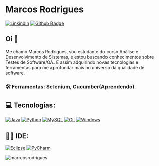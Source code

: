 # Marcos Rodrigues
[![LinkindIn](https://img.shields.io/badge/-LinkedIn-blue?style=flat-square&logo=Linkedin&logoColor=white&link=https://www.linkedin.com/in/jmarcosrodrigues/)](https://www.linkedin.com/in/jmarcosrodrigues/)
[![Github Badge](https://img.shields.io/badge/-Github-000?style=flat-square&logo=Github&logoColor=white&link=https://github.com/MarrcosRodrigues)](https://github.com/MarrcosRodrigues)

## Oi 👋

Me chamo Marcos Rodrigues, sou estudante do curso Análise e Desenvolvimento de Sistemas, e estou buscando conhecimentos sobre Testes de Software/QA. E assim adquirindo novas tecnologias e ferramentas para me aprofundar mais no universo da qualidade de software.

### 🛠 Ferramentas: Selenium, Cucumber(Aprendendo).

## 💻 Tecnologias:

[![Java](https://img.shields.io/badge/Java-ED8B00?style=for-the-badge&logo=java&logoColor=white&link=https://www.oracle.com/br/java/)](https://www.oracle.com/br/java/)
[![Python](https://img.shields.io/badge/Python-FFD43B?style=for-the-badge&logo=python&logoColor=blue&link=https://www.python.org/)](https://www.python.org/)
[![MySQL](https://img.shields.io/badge/MySQL-005C84?style=for-the-badge&logo=mysql&logoColor=white&link=https://www.mysql.com/)](https://www.mysql.com/)
[![Git](https://img.shields.io/badge/GIT-E44C30?style=for-the-badge&logo=git&logoColor=white&link=https://git-scm.com/)](https://git-scm.com/)
[![Windows](https://img.shields.io/badge/Windows-0078D6?style=for-the-badge&logo=windows&logoColor=white&link=https://www.microsoft.com/pt-br/windows)](https://www.microsoft.com/pt-br/windows)

## 👩‍💻 IDE:
[![Eclipse](https://img.shields.io/badge/Eclipse-2C2255?style=for-the-badge&logo=eclipse&logoColor=white&link=https://www.eclipse.org/downloads/)](https://www.eclipse.org/downloads/)
[![PyCharm](https://img.shields.io/badge/PyCharm-000000.svg?&style=for-the-badge&logo=PyCharm&logoColor=white&link=https://www.jetbrains.com/pt-br/pycharm/)](https://www.jetbrains.com/pt-br/pycharm/)

<p><img align="center" src="https://github-readme-stats.vercel.app/api/top-langs?username=marrcosrodrigues&show_icons=true&locale=en&layout=compact" alt="marrcosrodrigues" /></p>

